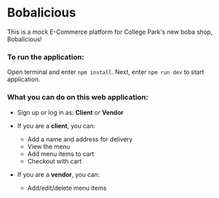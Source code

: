 # Bobalicious

This is a mock E-Commerce platform for College Park's new boba shop, Bobalicious!

### To run the application:
Open terminal and enter `npm install`. Next, enter `npm run dev` to start application.


### What you can do on this web application:
- Sign up or log in as: **Client** or **Vendor**

- If you are a **client**, you can:
  - Add a name and address for delivery
  - View the menu
  - Add menu items to cart
  - Checkout with cart

- If you are a **vendor**, you can:
  - Add/edit/delete menu items
